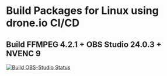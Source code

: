 # Build Packages for Linux using drone.io CI/CD

## Build FFMPEG 4.2.1 + OBS Studio 24.0.3 + NVENC 9

[![Build OBS-Studio Status](https://cloud.drone.io/api/badges/jniltinho/packages/status.svg)](https://cloud.drone.io/jniltinho/packages)
